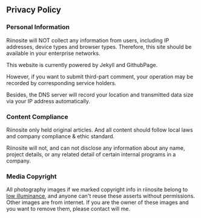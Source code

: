 ## Privacy Policy




### Personal Information
Riinosite will NOT collect any information from users, including IP addresses, device types and browser types. Therefore, this site should be available in your enterprise networks.

This website is currently powered by Jekyll and GithubPage.

However, if you want to submit third-part comment, your operation may be recorded by corresponding service holders.

Besides, the DNS server will record your location and transmitted data size via your IP address automatically.

### Content Compliance
Riinosite only held original articles. And all content should follow local laws and company compliance & ethic standard. 

Riinosite will not, and can not disclose any information about any name, project details, or any related detail of certain internal programs in a company.

### Media Copyright

All photography images if we marked copyright info in riinosite belong to [low illuminance](li.riino.site), and anyone can't reuse these asserts without permissions. 
Other images are from internet. If you are the owner of these images and you want to remove them, please contact will me.